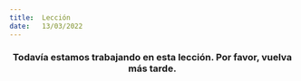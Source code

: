 ```yaml
---
title:  Lección
date:   13/03/2022
---
```


### <center>Todavía estamos trabajando en esta lección. Por favor, vuelva más tarde.</center>
